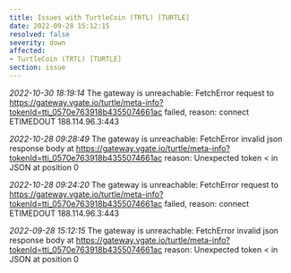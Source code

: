 ```yaml
---
title: Issues with TurtleCoin (TRTL) [TURTLE]
date: 2022-09-28 15:12:15
resolved: false
severity: down
affected:
- TurtleCoin (TRTL) [TURTLE]
section: issue
---
```


*2022-10-30 18:19:14* The gateway is unreachable: FetchError request to https://gateway.vgate.io/turtle/meta-info?tokenId=tti_0570e763918b4355074661ac failed, reason: connect ETIMEDOUT 188.114.96.3:443

*2022-10-28 09:28:49* The gateway is unreachable: FetchError invalid json response body at https://gateway.vgate.io/turtle/meta-info?tokenId=tti_0570e763918b4355074661ac reason: Unexpected token < in JSON at position 0

*2022-10-28 09:24:20* The gateway is unreachable: FetchError request to https://gateway.vgate.io/turtle/meta-info?tokenId=tti_0570e763918b4355074661ac failed, reason: connect ETIMEDOUT 188.114.96.3:443

*2022-09-28 15:12:15* The gateway is unreachable: FetchError invalid json response body at https://gateway.vgate.io/turtle/meta-info?tokenId=tti_0570e763918b4355074661ac reason: Unexpected token < in JSON at position 0